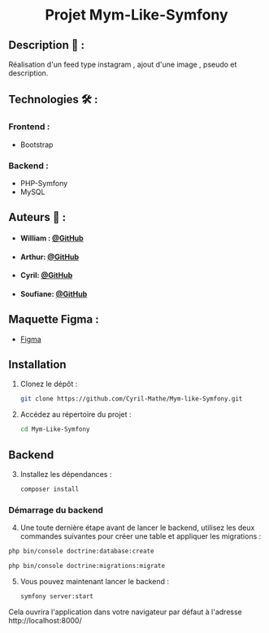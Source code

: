  # <p align="center">Projet Mym-Like-Symfony </p>

## Description 📝 :
Réalisation d'un feed type instagram , ajout d'une image , pseudo et description.



## Technologies 🛠️ :

### Frontend :
- Bootstrap

### Backend :
- PHP-Symfony
- MySQL

## Auteurs 🙇 :
- #### William : [@GitHub](https://github.com/Wyll-exe)
- #### Arthur: [@GitHub](https://github.com/L0wBly)
- #### Cyril: [@GitHub](https://github.com/Cyril-Mathe)
- #### Soufiane: [@GitHub](https://github.com/SoufianeBenmouhoub)

## Maquette Figma :

- [Figma](https://www.figma.com/design/quqKKDg7zIZ6k3izkKAMAh/Untitled?node-id=0-1&t=BRcYYKgGOfIEpIKQ-1)


## Installation

1. Clonez le dépôt :
    ```bash
    git clone https://github.com/Cyril-Mathe/Mym-like-Symfony.git
    ```

2. Accédez au répertoire du projet :

    ```bash
    cd Mym-Like-Symfony
    ```

## Backend

3. Installez les dépendances :
    ```bash
    composer install
    ```

### Démarrage du backend

4. Une toute dernière étape avant de lancer le backend, utilisez les deux commandes suivantes pour créer une table et appliquer les migrations :

 ```bash
php bin/console doctrine:database:create
```

 ```bash
php bin/console doctrine:migrations:migrate
```

5. Vous pouvez maintenant lancer le backend :

   ```bash
   symfony server:start
   ```



Cela ouvrira l'application dans votre navigateur par défaut à l'adresse http://localhost:8000/
